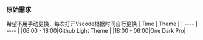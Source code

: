 ### 原始需求
希望不用手动更换，每次打开Vscode根据时间自行更换
| Time | Theme |
| ---- | ---- |
|06:00 - 18:00|Github Light Theme |
|18:00 - 06:00|One Dark Pro|
